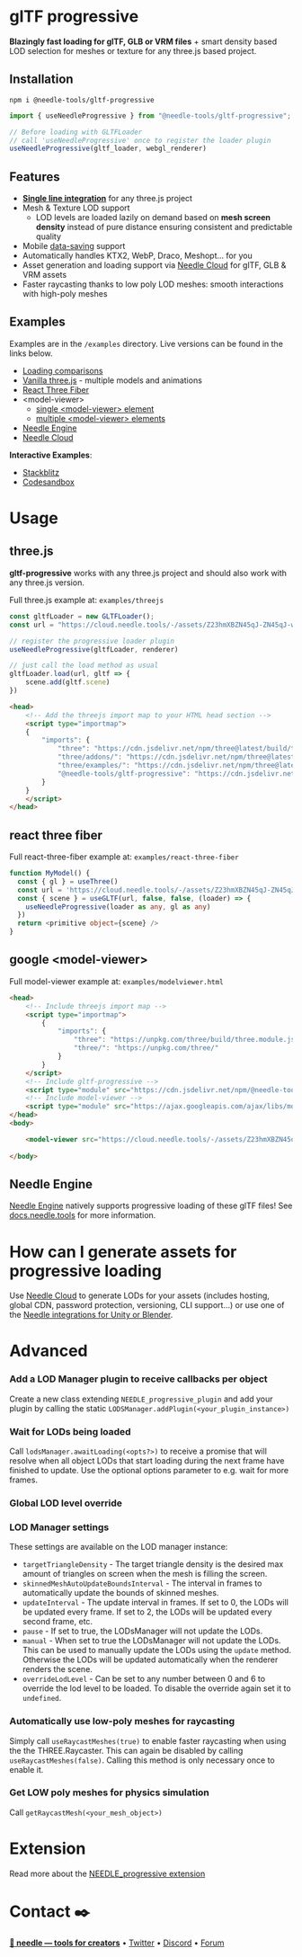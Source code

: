 # glTF progressive

**Blazingly fast loading for glTF, GLB or VRM files** + smart density based LOD selection for meshes or texture for any three.js based project.  

## Installation
`npm i @needle-tools/gltf-progressive`

```ts
import { useNeedleProgressive } from "@needle-tools/gltf-progressive";

// Before loading with GLTFLoader   
// call 'useNeedleProgressive' once to register the loader plugin
useNeedleProgressive(gltf_loader, webgl_renderer)
```

## Features
- [**Single line integration**](#usage) for any three.js project
- Mesh & Texture LOD support
  - LOD levels are loaded lazily on demand based on **mesh screen density** instead of pure distance ensuring consistent and predictable quality
- Mobile [data-saving](https://developer.mozilla.org/en-US/docs/Web/API/NetworkInformation/saveData) support
- Automatically handles KTX2, WebP, Draco, Meshopt... for you 
- Asset generation and loading support via [Needle Cloud](https://cloud.needle.tools) for glTF, GLB & VRM assets
- Faster raycasting thanks to low poly LOD meshes: smooth interactions with high-poly meshes

## Examples

Examples are in the `/examples` directory. Live versions can be found in the links below.  

- [Loading comparisons](https://stackblitz.com/edit/gltf-progressive-comparison?file=package.json,index.html)
- [Vanilla three.js](https://engine.needle.tools/demos/gltf-progressive/threejs/) - multiple models and animations
- [React Three Fiber](https://engine.needle.tools/demos/gltf-progressive/r3f/)
- \<model-viewer\> 
  - [single \<model-viewer> element](https://engine.needle.tools/demos/gltf-progressive/modelviewer) 
  - [multiple \<model-viewer> elements](https://engine.needle.tools/demos/gltf-progressive/modelviewer-multiple)
- [Needle Engine](https://stackblitz.com/edit/needle-engine-gltf-progressive?file=src%2Fmain.ts)
- [Needle Cloud](https://cloud.needle.tools/view?file=Z23hmXBZN45qJ-ZN45qJ-world)

**Interactive Examples**:
- [Stackblitz](https://stackblitz.com/@marwie/collections/gltf-progressive)
- [Codesandbox](https://codesandbox.io/dashboard/sandboxes/gltf-progressive)


<!-- ## Videos
<a href="https://youtu.be/7EjL0BRfIp8" target="_blank">![Progressive glTF — comparison with traditional three.js optimization
](https://engine.needle.tools/demos/gltf-progressive/video-comparison-throttled-thumbnail-1.webp)</a>  
*Progressive glTF — comparison with traditional three.js optimization* 
  
<br/> -->

# Usage

## three.js

**gltf-progressive** works with any three.js project and should also work with any three.js version.  

Full three.js example at: `examples/threejs`

```ts
const gltfLoader = new GLTFLoader();
const url = "https://cloud.needle.tools/-/assets/Z23hmXBZN45qJ-ZN45qJ-world/file";

// register the progressive loader plugin
useNeedleProgressive(gltfLoader, renderer)

// just call the load method as usual
gltfLoader.load(url, gltf => {
    scene.add(gltf.scene)
})
```

```html
<head>
    <!-- Add the threejs import map to your HTML head section -->
    <script type="importmap">
    {
        "imports": {
            "three": "https://cdn.jsdelivr.net/npm/three@latest/build/three.module.js",
            "three/addons/": "https://cdn.jsdelivr.net/npm/three@latest/examples/jsm/",
            "three/examples/": "https://cdn.jsdelivr.net/npm/three@latest/examples/",
            "@needle-tools/gltf-progressive": "https://cdn.jsdelivr.net/npm/@needle-tools/gltf-progressive/gltf-progressive.min.js"
        }
    }
    </script>
</head>
```


## react three fiber

Full react-three-fiber example at: `examples/react-three-fiber`

```ts
function MyModel() {
  const { gl } = useThree()
  const url = 'https://cloud.needle.tools/-/assets/Z23hmXBZN45qJ-ZN45qJ-world/file'
  const { scene } = useGLTF(url, false, false, (loader) => {
    useNeedleProgressive(loader as any, gl as any)
  })
  return <primitive object={scene} />
}
```

## google \<model-viewer\>

Full model-viewer example at: `examples/modelviewer.html`

```html
<head>
    <!-- Include threejs import map -->
    <script type="importmap">
        {
            "imports": {
                "three": "https://unpkg.com/three/build/three.module.js",
                "three/": "https://unpkg.com/three/"
            }
        }
    </script>
    <!-- Include gltf-progressive -->
    <script type="module" src="https://cdn.jsdelivr.net/npm/@needle-tools/gltf-progressive/gltf-progressive.min.js"></script>
    <!-- Include model-viewer -->
    <script type="module" src="https://ajax.googleapis.com/ajax/libs/model-viewer/3.4.0/model-viewer.min.js"></script>
</head>
<body>

    <model-viewer src="https://cloud.needle.tools/-/assets/Z23hmXBZN45qJ-ZN45qJ-world/file" camera-controls auto-rotate></model-viewer>
    
</body>
```

## Needle Engine

[Needle Engine](https://needle.tools) natively supports progressive loading of these glTF files! See [docs.needle.tools](https://docs.needle.tools) for more information. 


# How can I generate assets for progressive loading
Use [Needle Cloud](https://cloud.needle.tools) to generate LODs for your assets (includes hosting, global CDN, password protection, versioning, CLI support...) or use one of the [Needle integrations for Unity or Blender](https://engine.needle.tools/docs/getting-started/#choose-your-workflow).


# Advanced

### Add a LOD Manager plugin to receive callbacks per object
Create a new class extending `NEEDLE_progressive_plugin` and add your plugin by calling the static `LODSManager.addPlugin(<your_plugin_instance>)`

### Wait for LODs being loaded
Call `lodsManager.awaitLoading(<opts?>)` to receive a promise that will resolve when all object LODs that start loading during the next frame have finished to update. Use the optional options parameter to e.g. wait for more frames.

### Global LOD level override

### LOD Manager settings
These settings are available on the LOD manager instance:
- `targetTriangleDensity` -  The target triangle density is the desired max amount of triangles on screen when the mesh is filling the screen.  
- `skinnedMeshAutoUpdateBoundsInterval` - The interval in frames to automatically update the bounds of skinned meshes. 
- `updateInterval` - The update interval in frames. If set to 0, the LODs will be updated every frame. If set to 2, the LODs will be updated every second frame, etc.
- `pause` - If set to true, the LODsManager will not update the LODs.
- `manual` - When set to true the LODsManager will not update the LODs. This can be used to manually update the LODs using the `update` method. Otherwise the LODs will be updated automatically when the renderer renders the scene.
- `overrideLodLevel` - Can be set to any number between 0 and 6 to override the lod level to be loaded. To disable the override again set it to `undefined`.

### Automatically use low-poly meshes for raycasting
Simply call `useRaycastMeshes(true)` to enable faster raycasting when using the the THREE.Raycaster. This can again be disabled by calling `useRaycastMeshes(false)`. Calling this method is only necessary once to enable it.  

### Get LOW poly meshes for physics simulation
Call `getRaycastMesh(<your_mesh_object>)`


# Extension
Read more about the [NEEDLE_progressive extension](./NEEDLE_progressive/README.md)


# Contact ✒️
<b>[🌵 needle — tools for creators](https://needle.tools)</b> • 
[Twitter](https://twitter.com/NeedleTools) • 
[Discord](https://discord.needle.tools) • 
[Forum](https://forum.needle.tools)

